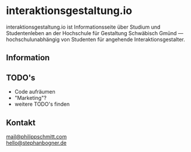 # interaktionsgestaltung.io

interaktionsgestaltung.io ist Informationsseite über Studium und Studentenleben an der Hochschule für Gestaltung Schwäbisch Gmünd — hochschulunabhängig von Studenten für angehende Interaktionsgestalter.


## Information



## TODO's

- Code aufräumen
- "Marketing"?
- weitere TODO's finden


## Kontakt
mail@philippschmitt.com  
hello@stephanbogner.de